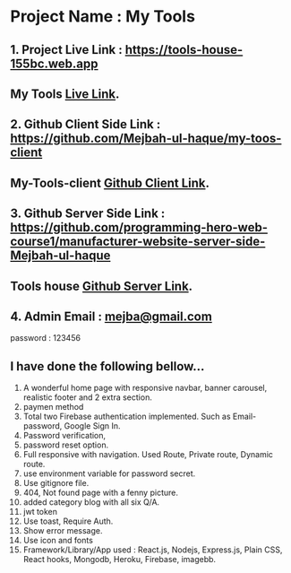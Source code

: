 # Project Name : My Tools


## 1. Project Live Link : https://tools-house-155bc.web.app

## My Tools [Live Link](https://tools-house-155bc.web.app).

## 2. Github Client Side Link : https://github.com/Mejbah-ul-haque/my-toos-client

 ## My-Tools-client [Github Client Link](https://github.com/Mejbah-ul-haque/my-toos-client).

## 3. Github Server Side Link : https://github.com/programming-hero-web-course1/manufacturer-website-server-side-Mejbah-ul-haque

 ## Tools house [Github Server Link](https://github.com/programming-hero-web-course1/manufacturer-website-server-side-Mejbah-ul-haque).

## 4. Admin Email : mejba@gmail.com
password : 123456



## I have done the following bellow...

1.  A wonderful home page with responsive navbar, banner carousel,  realistic footer and  2 extra section. 
2.  paymen method
3.  Total two Firebase authentication implemented. Such as Email-password, Google Sign In.
4. Password verification, 
5. password reset option.
6. Full responsive with navigation. Used Route, Private route, Dynamic route.
7. use environment variable for password secret.
8. Use gitignore file.
9. 404, Not found page with a fenny picture.
10. added category blog with all six Q/A.
11. jwt token
14. Use toast, Require Auth.
15. Show error message.
16. Use icon and fonts
20. Framework/Library/App used : React.js, Nodejs, Express.js, Plain CSS, React hooks, Mongodb, Heroku, Firebase, imagebb.
